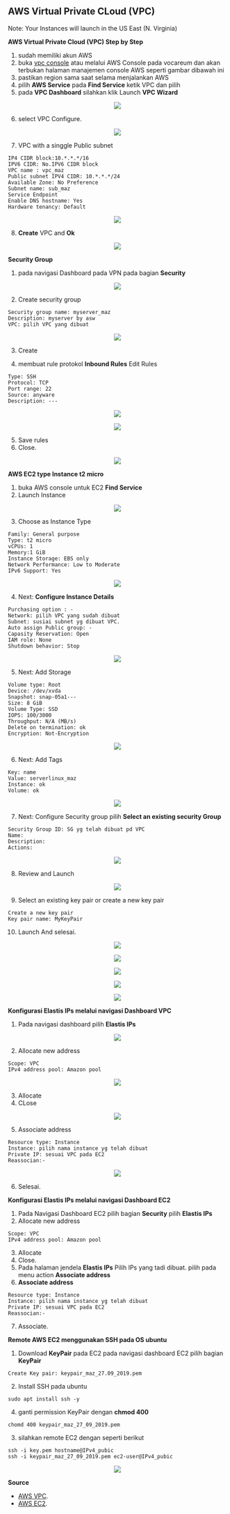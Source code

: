 <h2>AWS Virtual Private CLoud (VPC)</h2>

Note: Your Instances will launch in the US East (N. Virginia)

**AWS Virtual Private Cloud (VPC) Step by Step**

1. sudah memiliki akun AWS
2. buka [vpc console](https://console.aws.amazon.com/vpc/) atau melalui AWS Console pada vocareum dan akan terbukan halaman manajemen console AWS seperti gambar dibawah ini
3. pastikan region sama saat selama menjalankan AWS
4. pilih **AWS Service** pada **Find Service** ketik VPC dan pilih
5. pada **VPC Dashboard** silahkan klik Launch **VPC Wizard**

<p align="center">
<img src="https://github.com/azispc/AWS/blob/master/result/byMaz_1.png">
</p>

6. select VPC Configure.

<p align="center">
<img src="https://github.com/azispc/AWS/blob/master/result/byMaz_2.png">
</p>

7. VPC with a singgle Public subnet

```
IP4 CIDR block:10.*.*.*/16
IPV6 CIDR: No.IPV6 CIDR block
VPC name : vpc_maz
Public subnet IPV4 CIDR: 10.*.*.*/24
Available Zone: No Preference
Subnet name: sub_maz
Service Endpoint
Enable DNS hostname: Yes
Hardware tenancy: Default
```

<p align="center">
<img src="https://github.com/azispc/AWS/blob/master/result/byMaz_3.png">
</p>

8. **Create** VPC and **Ok**

<p align="center">
<img src="https://github.com/azispc/AWS/blob/master/result/byMaz_4.png">
</p>

**Security Group**

1. pada navigasi Dashboard pada VPN pada bagian **Security**

<p align="center">
<img src="https://github.com/azispc/AWS/blob/master/result/byMaz_5.png">
</p>

2. Create security group

```
Security group name: myserver_maz
Description: myserver by asw
VPC: pilih VPC yang dibuat
```

<p align="center">
<img src="https://github.com/azispc/AWS/blob/master/result/byMaz_6.png">
</p>

3. Create

4. membuat rule protokol **Inbound Rules** Edit Rules

```
Type: SSH
Protocol: TCP
Port range: 22
Source: anyware
Description: ---
```

<p align="center">
<img src="https://github.com/azispc/AWS/blob/master/result/byMaz_7.png">
</p>

<p align="center">
<img src="https://github.com/azispc/AWS/blob/master/result/byMaz_8.png">
</p>

5. Save rules
6. Close.

<p align="center">
<img src="https://github.com/azispc/AWS/blob/master/result/byMaz_9.png">
</p>

**AWS EC2 type Instance t2 micro**

1. buka AWS console untuk EC2 **Find Service**
2. Launch Instance

<p align="center">
<img src="https://github.com/azispc/AWS/blob/master/result/byMaz_10.png">
</p>

3. Choose as Instance Type

```
Family: General purpose
Type: t2 micro
vCPUs: 1
Memory:1 GiB
Instance Storage: EBS only
Network Performance: Low to Moderate
IPv6 Support: Yes
```

<p align="center">
<img src="https://github.com/azispc/AWS/blob/master/result/byMaz_11.png">
</p>

4. Next: **Configure Instance Details**

```
Purchasing option : -
Network: pilih VPC yang sudah dibuat
Subnet: susiai subnet yg dibuat VPC.
Auto assign Public group: -
Capasity Reservation: Open
IAM role: None
Shutdown behavior: Stop
```

<p align="center">
<img src="https://github.com/azispc/AWS/blob/master/result/byMaz_12.png">
</p>

5. Next: Add Storage

```
Volume type: Root
Device: /dev/xvda
Snapshot: snap-05a1---
Size: 8 GiB
Volume Type: SSD
IOPS: 100/3000
Throughput: N/A (MB/s)
Delete on termination: ok
Encryption: Not-Encryption
```

<p align="center">
<img src="https://github.com/azispc/AWS/blob/master/result/byMaz_13.png">
</p>

6. Next: Add Tags

```
Key: name
Value: serverlinux_maz
Instance: ok
Volume: ok
```

<p align="center">
<img src="https://github.com/azispc/AWS/blob/master/result/byMaz_14.png">
</p>

7. Next: Configure Security group pilih **Select an existing security Group**

```
Security Group ID: SG yg telah dibuat pd VPC
Name:
Description:
Actions:
```

<p align="center">
<img src="https://github.com/azispc/AWS/blob/master/result/byMaz_15.png">
</p>

8. Review and Launch

<p align="center">
<img src="https://github.com/azispc/AWS/blob/master/result/byMaz_14.png">
</p>

9. Select an existing key pair or create a new key pair

```
Create a new key pair
Key pair name: MyKeyPair
```
10. Launch And selesai.

<p align="center">
<img src="https://github.com/azispc/AWS/blob/master/result/byMaz_15.png">

</p>
<p align="center">
<img src="https://github.com/azispc/AWS/blob/master/result/byMaz_15a.png">
</p>

<p align="center">
<img src="https://github.com/azispc/AWS/blob/master/result/byMaz_15b.png">

</p>
<p align="center">
<img src="https://github.com/azispc/AWS/blob/master/result/byMaz_15c.png">

</p>
<p align="center">
<img src="https://github.com/azispc/AWS/blob/master/result/byMaz_15d.png">
</p>


**Konfigurasi Elastis IPs melalui navigasi Dashboard VPC**
1. Pada navigasi dashboard pilih **Elastis IPs**

<p align="center">
<img src="https://github.com/azispc/AWS/blob/master/result/byMaz_16.png">
</p>

2. Allocate new address

```
Scope: VPC
IPv4 address pool: Amazon pool
```

<p align="center">
<img src="https://github.com/azispc/AWS/blob/master/result/byMaz_17.png">
</p>

3. Allocate
4. CLose

<p align="center">
<img src="https://github.com/azispc/AWS/blob/master/result/byMaz_18.png">
</p>

5. Associate address

```
Resource type: Instance
Instance: pilih nama instance yg telah dibuat
Private IP: sesuai VPC pada EC2
Reassocian:-
```

<p align="center">
<img src="https://github.com/azispc/AWS/blob/master/result/byMaz_19.png">
</p>

6. Selesai.


**Konfigurasi Elastis IPs melalui navigasi Dashboard EC2**
1. Pada Navigasi Dashboard EC2 pilih bagian **Security** pilih **Elastis IPs**
2. Allocate new address
```
Scope: VPC
IPv4 address pool: Amazon pool
```
3. Allocate
4. Close.
5. Pada halaman jendela **Elastis IPs** Pilih IPs yang tadi dibuat. pilih pada menu action **Associate address**
6. **Associate address**
```
Resource type: Instance
Instance: pilih nama instance yg telah dibuat
Private IP: sesuai VPC pada EC2
Reassocian:-
```
7. Associate.

**Remote AWS EC2 menggunakan SSH pada OS ubuntu**

1. Download **KeyPair** pada EC2 pada navigasi dashboard EC2 pilih bagian **KeyPair**
```
Create Key pair: keypair_maz_27.09_2019.pem
```
2. Install SSH pada ubuntu
```
sudo apt install ssh -y
```
4. ganti permission KeyPair dengan **chmod 400**
```
chomd 400 keypair_maz_27_09_2019.pem
```
3. silahkan remote EC2 dengan seperti berikut
```
ssh -i key.pem hostname@IPv4_pubic
ssh -i keypair_maz_27_09_2019.pem ec2-user@IPv4_pubic
```

<p align="center">
<img src="https://github.com/azispc/AWS/blob/master/result/byMaz_20.png">
</p>

**Source**
* [AWS VPC](https://docs.aws.amazon.com/vpc/index.html).
* [AWS EC2](https://docs.aws.amazon.com/ec2/index.html).
